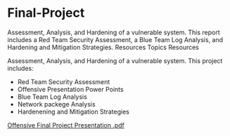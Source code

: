 # Final-Project
Assessment, Analysis, and Hardening of a vulnerable system. This report includes a Red Team Security Assessment, a Blue Team Log Analysis, and Hardening and Mitigation Strategies. Resources  Topics Resources

Assessment, Analysis, and Hardening of a vulnerable system.
This project includes:
  - Red Team Security Assessment 
  - Offensive Presentation Power Points 
  - Blue Team Log Analysis
  - Network packege Analysis
  - Hardenening and Mitigation Strategies


[Offensive Final Project Presentation .pdf](https://github.com/martinma2014/Final-Project/files/8893543/Offensive.Final.Project.Presentation.pdf)
